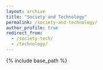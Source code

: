 ```yaml
---
layout: archive
title: "Society and Technology"
permalink: /society-and-technology/
author_profile: true
redirect_from:
  - /society-tech/
  - /technology/
---
```

{% include base_path %}

<style>
  h3 {
    border-bottom: 2px solid black;
    font-weight: bold;
    padding-bottom: 10px; /* Space between text and the line */
  }
</style>
